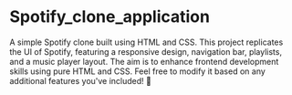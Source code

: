 # Spotify_clone_application
A simple Spotify clone built using HTML and CSS. This project replicates the UI of Spotify, featuring a responsive design, navigation bar, playlists, and a music player layout. The aim is to enhance frontend development skills using pure HTML and CSS.  Feel free to modify it based on any additional features you've included! 🚀
